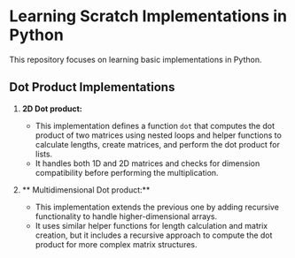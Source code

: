 # Learning Scratch Implementations in Python

This repository focuses on learning basic implementations in Python.

## Dot Product Implementations

1. **2D Dot product:**
   - This implementation defines a function `dot` that computes the dot product of two matrices using nested loops and helper functions to calculate lengths, create matrices, and perform the dot product for lists.
   - It handles both 1D and 2D matrices and checks for dimension compatibility before performing the multiplication.

2. ** Multidimensional Dot product:**
   - This implementation extends the previous one by adding recursive functionality to handle higher-dimensional arrays.
   - It uses similar helper functions for length calculation and matrix creation, but it includes a recursive approach to compute the dot product for more complex matrix structures.


